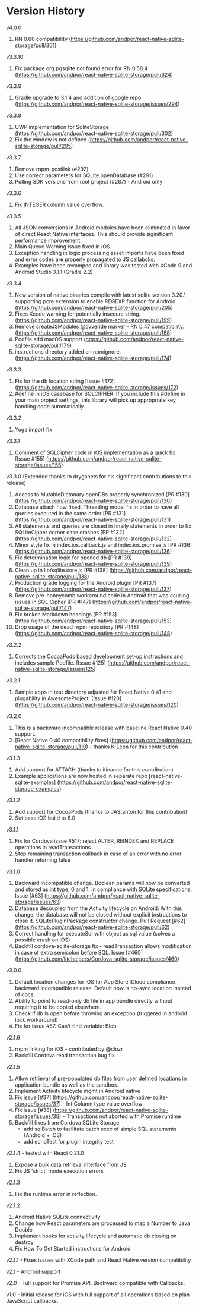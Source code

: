 # Version History
v4.0.0
 1. RN 0.60 compatibility (https://github.com/andpor/react-native-sqlite-storage/pull/361)
 
v3.3.10
 1. Fix package org.pgsqlite not found error for RN 0.58.4 (https://github.com/andpor/react-native-sqlite-storage/pull/324)
 
v3.3.9
 1. Gradle upgrade to 3.1.4 and addition of google repo (https://github.com/andpor/react-native-sqlite-storage/issues/294)
 
v3.3.8
 1. UWP implementation for SqliteStorage (https://github.com/andpor/react-native-sqlite-storage/pull/302)
 2. Fix the window is not defined (https://github.com/andpor/react-native-sqlite-storage/pull/295)
 
v3.3.7
 1. Remove rnpm-postlink (#292)
 2. Use correct parameters for SQLite.openDatabase (#291)
 3. Pulling SDK versions from root project (#287) - Android only
 
v3.3.6
 1. Fix INTEGER column value overflow.
 
v3.3.5
 1. All JSON conversions in Android modules have been eliminated in favor of direct React Native interfaces. This should provide siginificant performance improvement.
 2. Main Queue Warning issue fixed in iOS.
 3. Exception handling in logic processing asset imports have been fixed and error codes are properly propagated to JS callabcks.
 4. Examples have been revamped and library was tested with XCode 9 and Android Studio 3.1.1 (Gradle 2.2)
 
v3.3.4
 1. New version of native binaries compile with latest sqlite version 3.20.1 supporting pcre extension to enable REGEXP function for Android. (https://github.com/andpor/react-native-sqlite-storage/pull/205)
 2. Fixes Xcode warning for potentially insecure string. (https://github.com/andpor/react-native-sqlite-storage/pull/199)
 3. Remove createJSModules @ovveride marker - RN 0.47 compatibility. (https://github.com/andpor/react-native-sqlite-storage/pull/188)
 4. Podfile add macOS support (https://github.com/andpor/react-native-sqlite-storage/pull/179)
 5. instructions directory added on npmignore. (https://github.com/andpor/react-native-sqlite-storage/pull/174)
 
v3.3.3
 1. Fix for the db location string [Issue #172] (https://github.com/andpor/react-native-sqlite-storage/issues/172)
 2. #define in iOS casebase for SQLCIPHER. If you include this #define in your main project settings, this library will pick up appropriate key handling code automatically.
 
v3.3.2
 1. Yoga import fix
 
v3.3.1
 1. Comment of SQLCipher code in iOS implementation as a quick fix. [Issue #155] (https://github.com/andpor/react-native-sqlite-storage/issues/155)
 
v3.3.0 (Extended thanks to dryganets for his significant contributions to this release)
 1. Access to MutableDictonary openDBs properly synchronized [PR #130] (https://github.com/andpor/react-native-sqlite-storage/pull/130)
 2. Database attach flow fixed. Threading model fix in order to have all queries executed in the same order [PR #131] (https://github.com/andpor/react-native-sqlite-storage/pull/131)
 3. All statements and queries are closed in finally statements in order to fix SQLiteCipher corner case crashes [PR #132] (https://github.com/andpor/react-native-sqlite-storage/pull/132)
 4. Minor style fix	in index.ios.callback.js and index.ios.promise.js [PR #136] (https://github.com/andpor/react-native-sqlite-storage/pull/136)
 5. Fix determination logic for opened db [PR #139] (https://github.com/andpor/react-native-sqlite-storage/pull/139)
 6. Clean up in lib/sqlite.core.js [PR #138] (https://github.com/andpor/react-native-sqlite-storage/pull/138)
 7. Production grade logging for the Android plugin [PR #137] (https://github.com/andpor/react-native-sqlite-storage/pull/137)
 8. Remove pre-honeycomb workaround code in Android that was causing issues in SQL Cipher [PR #147] (https://github.com/andpor/react-native-sqlite-storage/pull/147)
 9. Fix broken Markdown headings [PR #153] (https://github.com/andpor/react-native-sqlite-storage/pull/153)
 10. Drop usage of the dead rnpm repository [PR #148] (https://github.com/andpor/react-native-sqlite-storage/pull/148)

v3.2.2
 1. Corrects the CocoaPods based development set-up instructions and includes sample Podfile. [Issue #125] (https://github.com/andpor/react-native-sqlite-storage/issues/125)
 
v3.2.1
 1. Sample apps in test directory adjusted for React Native 0.41 and plugability in AwesomeProject. [Issue #120] (https://github.com/andpor/react-native-sqlite-storage/issues/120)
 
v3.2.0 
 1. This is a backward incompatible release with baseline React Native 0.40 support.
 2. [React Native 0.40 compatibility fixes] (https://github.com/andpor/react-native-sqlite-storage/pull/110) - thanks K-Leon for this contribution
 
v3.1.3
 1. Add support for ATTACH (thanks to itinance for this contribution)
 2. Example applications are now hosted in separate repo [react-native-sqlite-examples] (https://github.com/andpor/react-native-sqlite-storage-examples)


v3.1.2
 1. Add support for CocoaPods (thanks to JAStanton for this contribution)
 2. Set base iOS build to 8.0

v3.1.1
 1.  Fix for Cordova issue #517: reject ALTER, REINDEX and REPLACE operations in readTransactions
 2.  Stop remaining transaction callback in case of an error with no error handler returning false

v3.1.0
 1. Backward incompatible change. Boolean params will now be converted and stored as int type, 0 and 1, in compliance with SQLite specifications. Issue [#63] (https://github.com/andpor/react-native-sqlite-storage/issues/63)
 2. Database decoupled from the Activity lifecycle on Android. With this change, the database will not be closed without explicit instructions to close it. SQLitePluginPackage constructor change. Pull Request [#62] (https://github.com/andpor/react-native-sqlite-storage/pull/62)
 3. Correct handling for executeSql with object as sql value (solves a possible crash on iOS)
 4. Backfill cordova-sqlite-storage fix - readTransaction allows modification in case of extra semicolon before SQL. Issue [#460] (https://github.com/litehelpers/Cordova-sqlite-storage/issues/460)

v3.0.0
 1. Default location changes for iOS for App Store iCloud compliance - backward incompatible release. Default now is no-sync location instead of docs.
 2. Ability to point to read-only db file in app bundle directly without requiring it to be copied elsewhere.
 2. Check if db is open before throwing an exception (triggered in android lock workaround)
 3. Fix for issue #57. Can't find variable: Blob

v2.1.6
 1. rnpm linking for iOS - contributed by @clozr
 2. Backfill Cordova read transaction bug fix.

v2.1.5
 1. Allow retrieval of pre-populated db files from user defined locations in application bundle as well as the sandbox.
 2. Implement Activity lifecycle mgmt in Android native
 3. Fix issue [#37] (https://github.com/andpor/react-native-sqlite-storage/issues/37) - Int Column type value overflow
 4. Fix issue [#38] (https://github.com/andpor/react-native-sqlite-storage/issues/38) - Transactions not aborted with Promise runtime
 5. Backfill fixes from Cordova SQLite Storage
    - add sqlBatch to facilitate batch exec of simple SQL statements (Android + iOS)
    - add echoTest for plugin integrity test

v2.1.4 - tested with React 0.21.0
 1. Expose a bulk data retrieval interface from JS
 2. Fix JS 'strict' mode execution errors

v2.1.3
 1. Fix the runtime error in reflection.

v2.1.2
 1. Android Native SQLite connectivity
 2. Change how React parameters are processed to map a Number to Java Double
 3. Implement hooks for activity lifecycle and automatic db closing on destroy
 4. Fix How To Get Started instructions for Android

v2.1.1 - Fixes issues with XCode path and React Native version compatibility

v2.1 - Android support

v2.0 - Full support for Promise API. Backward compatible with Callbacks.

v1.0 - Initial release for iOS with full support of all operations based on plan JavaScript callbacks.
